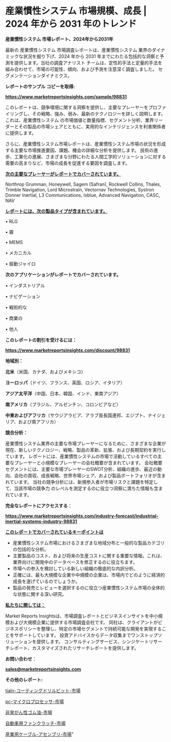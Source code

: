 # 産業慣性システム 市場規模、成長 | 2024 年から 2031 年のトレンド

<strong>産業慣性システム 市場レポート、2024年から2031年</strong>

最新の 産業慣性システム 市場調査レポートは、産業慣性システム 業界のダイナミックな状況を掘り下げ、2024 年から 2031 年までにわたる包括的な洞察と予測を提供します。当社の調査アナリスト チームは、定性的手法と定量的手法を組み合わせて、市場の可能性、傾向、および予測を注意深く調査しました。 セグメンテーションダイナミクス。



<strong>レポートのサンプル コピーを取得:</strong> <a href=https://www.marketreportsinsights.com/sample/98831>

<strong><u>https://www.marketreportsinsights.com/sample/98831</u></strong></a>

このレポートは、競争環境に関する洞察を提供し、主要なプレーヤーをプロファイリングし、その戦略、強み、弱み、最新のテクノロジーを詳しく説明します。 これは、産業慣性システム の市場価値と数量指標、セグメント分析、業界リーダーとその製品の市場シェアとともに、実用的なインテリジェンスを利害関係者に提供します。

さらに、産業慣性システム市場レポートは、産業慣性システム市場の状況を形成する主要な市場推進要因、課題、機会の詳細な分析を提供します。 技術の進歩、工業化の進展、さまざまな分野にわたる人間工学的ソリューションに対する需要の高まりなど、市場の成長を促進する要因を調査します。



<strong><u>次の主要なプレーヤーがレポートでカバーされています。</u></strong>

Northrop Grumman, Honeywell, Sagem (Safran), Rockwell Collins, Thales, Trimble Navigation, Lord Microstrain, Vectornav Technologies, Systron Donner Inertial, L3 Communications, Ixblue, Advanced Navigation, CASC, NAV



<strong><u><b>レポートには、次の製品タイプが含まれています。</b></u></strong>

• RLG

• 霧

• MEMS

• メカニカル

• 振動ジャイロ



<strong><b>次のアプリケーションがレポートでカバーされています。</b></strong>

• インダストリアル

• ナビゲーション

• 戦術的な

• 商業の

• 他人



<strong><b>このレポートの割引を受けるには：</b></strong><a href=https://www.marketreportsinsights.com/discount/98831>

<strong><u>https://www.marketreportsinsights.com/discount/98831</u></strong></a>



<strong>地域別：</strong>



<strong>北米</strong>（米国、カナダ、およびメキシコ）



<strong>ヨーロッパ</strong>（ドイツ、フランス、英国、ロシア、イタリア）



<strong>アジア太平洋</strong>（中国、日本、韓国、インド、東南アジア）



<strong>南アメリカ</strong>（ブラジル、アルゼンチン、コロンビアなど）



<strong>中東およびアフリカ</strong>（サウジアラビア、アラブ首長国連邦、エジプト、ナイジェリア、および南アフリカ）



<strong>競合分析：</strong>

産業慣性システム業界の主要な市場プレーヤーになるために、さまざまな企業が現在、新しいテクノロジー、戦略、製品の革新、拡張、および長期契約を実行しています。 レポートには、産業慣性システムの市場で活動しているすべての主要なプレーヤーと小規模なプレーヤーの会社概要が含まれています。 会社概要セグメントには、主要な市場プレーヤーのSWOT分析、組織の進歩、最近の動向、会社の買収、成長戦略、世界市場シェア、および製品ポートフォリオが含まれています。 当社の競争分析には、新規参入者が市場リスクと課題を特定して、当該市場の競争力 のレベルを測定するのに役立つ洞察に満ちた情報も含まれています。



<strong>完全なレポートにアクセスする</strong>：

<a href=https://www.marketreportsinsights.com/industry-forecast/industrial-inertial-systems-industry-98831>

<strong><u>https://www.marketreportsinsights.com/industry-forecast/industrial-inertial-systems-industry-98831</u></strong></a>



<strong><u><b>このレポートでカバーされているキーポイントは</b></u></strong>
<ul>
  <li>産業慣性システム市場におけるさまざまな地域分布と一般的な製品カテゴリの包括的な分析。</li>
  <li>主要製品のコスト、および将来の生産コストに関する重要な情報。これは、業界向けに開発中のデータベースを修正するのに役立ちます。</li>
  <li>市場への参入を検討している新しい組織の徹底的な内訳分析。</li>
  <li>正確には、最も大規模な企業や中規模の企業は、市場内でどのように経済的成長を遂げているのでしょうか。</li>
  <li>製品の発売とレビューを選択するのに役立つ産業慣性システム市場の全体的な状態に関する深い研究。</li>
</ul>


<strong><u><b>私たちに関しては：</b></u></strong>

Market Reports Insightsは、市場調査レポートとビジネスインサイトを中小規模および大規模企業に提供する市場調査会社です。 同社は、クライアントがビジネスポリシーを整理し、特定の市場セグメントで持続可能な開発を実現することをサポートしています。 投資アドバイスからデータ収集までワンストップソリューションを提供します。 コンサルティングサービス、シンジケートリサーチレポート、カスタマイズされたリサーチレポートを提供します。



<strong><b>お問い合わせ</b></strong>：

<a href=mailto:sales@marketreportsinsights.com>

<strong><u>sales@marketreportsinsights.com</u></strong></a>



<strong>その他のレポート:</strong>

<a href=https://www.linkedin.com/pulse/tialn-コーティングドリルビット-市場-2023-新興市場-将来の動向と市場需要-2030-pr-news-hub-oywjf/>tialn-コーティングドリルビット-市場</a>

<a href=https://www.linkedin.com/pulse/pc-マイクロプロセッサ-市場-2030-年までの需要に焦点を当てた-2023-年調査レポート-pr-news-hub-23oef/>pc-マイクロプロセッサ-市場</a>

<a href=https://www.linkedin.com/pulse/非発がん性ゴム油-市場-2023-swot-分析と成長率-2030-evtxf/>非発がん性ゴム油-市場</a>

<a href=https://www.linkedin.com/pulse/自動車用ファンクラッチ-市場-2023-推進要因と成長機会-2030-trend-titans-360-analysis-zzymf/>自動車用ファンクラッチ-市場</a>

<a href=https://www.linkedin.com/pulse/産業用ケーブル-アセンブリ-市場-2023-新興市場-将来の動向と市場需要-dzlbf/>産業用ケーブル-アセンブリ-市場</a>"

